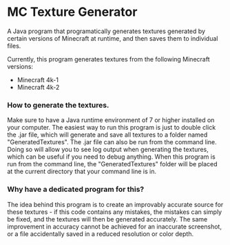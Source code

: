 # MC Texture Generator
A Java program that programatically generates textures generated by certain versions of Minecraft at runtime, and then saves them to individual files.

Currently, this program generates textures from the following Minecraft versions:
- Minecraft 4k-1
- Minecraft 4k-2

### How to generate the textures.

Make sure to have a Java runtime environment of 7 or higher installed on your computer. The easiest way to run this program is just to double click the .jar file, which will generate and save all textures to a folder named "GeneratedTextures". The .jar file can also be run from the command line. Doing so will allow you to see log output when generating the textures, which can be useful if you need to debug anything. When this program is run from the command line, the "GeneratedTextures" folder will be placed at the current directory that your command line is in.

### Why have a dedicated program for this?

The idea behind this program is to create an improvably accurate source for these textures - if this code contains any mistakes, the mistakes can simply be fixed, and the textures will then be generated accurately. The same improvement in accuracy cannot be achieved for an inaccurate screenshot, or a file accidentally saved in a reduced resolution or color depth.
